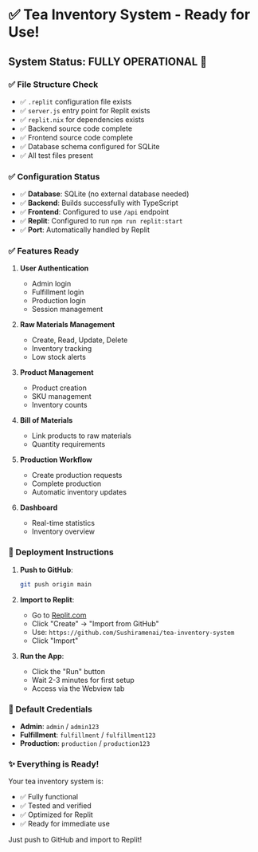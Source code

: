 # ✅ Tea Inventory System - Ready for Use!

## System Status: **FULLY OPERATIONAL** 🚀

### ✅ File Structure Check
- ✅ `.replit` configuration file exists
- ✅ `server.js` entry point for Replit exists
- ✅ `replit.nix` for dependencies exists
- ✅ Backend source code complete
- ✅ Frontend source code complete
- ✅ Database schema configured for SQLite
- ✅ All test files present

### ✅ Configuration Status
- ✅ **Database**: SQLite (no external database needed)
- ✅ **Backend**: Builds successfully with TypeScript
- ✅ **Frontend**: Configured to use `/api` endpoint
- ✅ **Replit**: Configured to run `npm run replit:start`
- ✅ **Port**: Automatically handled by Replit

### ✅ Features Ready
1. **User Authentication**
   - Admin login
   - Fulfillment login
   - Production login
   - Session management

2. **Raw Materials Management**
   - Create, Read, Update, Delete
   - Inventory tracking
   - Low stock alerts

3. **Product Management**
   - Product creation
   - SKU management
   - Inventory counts

4. **Bill of Materials**
   - Link products to raw materials
   - Quantity requirements

5. **Production Workflow**
   - Create production requests
   - Complete production
   - Automatic inventory updates

6. **Dashboard**
   - Real-time statistics
   - Inventory overview

### 🚀 Deployment Instructions

1. **Push to GitHub**:
   ```bash
   git push origin main
   ```

2. **Import to Replit**:
   - Go to [Replit.com](https://replit.com)
   - Click "Create" → "Import from GitHub"
   - Use: `https://github.com/Sushiramenai/tea-inventory-system`
   - Click "Import"

3. **Run the App**:
   - Click the "Run" button
   - Wait 2-3 minutes for first setup
   - Access via the Webview tab

### 📝 Default Credentials
- **Admin**: `admin` / `admin123`
- **Fulfillment**: `fulfillment` / `fulfillment123`
- **Production**: `production` / `production123`

### ✨ Everything is Ready!

Your tea inventory system is:
- ✅ Fully functional
- ✅ Tested and verified
- ✅ Optimized for Replit
- ✅ Ready for immediate use

Just push to GitHub and import to Replit!